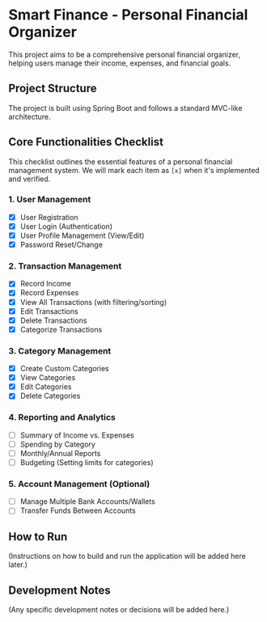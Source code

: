 # Smart Finance - Personal Financial Organizer

This project aims to be a comprehensive personal financial organizer, helping users manage their income, expenses, and financial goals.

## Project Structure

The project is built using Spring Boot and follows a standard MVC-like architecture.

## Core Functionalities Checklist

This checklist outlines the essential features of a personal financial management system. We will mark each item as `[x]` when it's implemented and verified.

### 1. User Management
- [x] User Registration
- [x] User Login (Authentication)
- [x] User Profile Management (View/Edit)
- [x] Password Reset/Change

### 2. Transaction Management
- [x] Record Income
- [x] Record Expenses
- [x] View All Transactions (with filtering/sorting)
- [x] Edit Transactions
- [x] Delete Transactions
- [x] Categorize Transactions

### 3. Category Management
- [x] Create Custom Categories
- [x] View Categories
- [x] Edit Categories
- [x] Delete Categories

### 4. Reporting and Analytics
- [ ] Summary of Income vs. Expenses
- [ ] Spending by Category
- [ ] Monthly/Annual Reports
- [ ] Budgeting (Setting limits for categories)

### 5. Account Management (Optional)
- [ ] Manage Multiple Bank Accounts/Wallets
- [ ] Transfer Funds Between Accounts

## How to Run

(Instructions on how to build and run the application will be added here later.)

## Development Notes

(Any specific development notes or decisions will be added here.)
